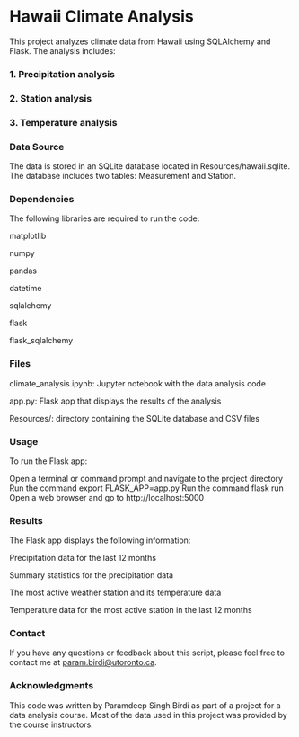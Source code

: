 # Hawaii Climate Analysis

This project analyzes climate data from Hawaii using SQLAlchemy and Flask. The analysis includes:

### 1. Precipitation analysis
### 2. Station analysis
### 3. Temperature analysis

### Data Source

The data is stored in an SQLite database located in Resources/hawaii.sqlite. The database includes two tables: Measurement and Station.

### Dependencies

The following libraries are required to run the code:

matplotlib

numpy

pandas

datetime

sqlalchemy

flask

flask_sqlalchemy

### Files

climate_analysis.ipynb: Jupyter notebook with the data analysis code

app.py: Flask app that displays the results of the analysis

Resources/: directory containing the SQLite database and CSV files

### Usage

To run the Flask app:

Open a terminal or command prompt and navigate to the project directory
Run the command export FLASK_APP=app.py
Run the command flask run
Open a web browser and go to http://localhost:5000

### Results

The Flask app displays the following information:

Precipitation data for the last 12 months

Summary statistics for the precipitation data

The most active weather station and its temperature data

Temperature data for the most active station in the last 12 months

### Contact

If you have any questions or feedback about this script, please feel free to contact me at param.birdi@utoronto.ca.

### Acknowledgments

This code was written by Paramdeep Singh Birdi as part of a project for a data analysis course. Most of the data used in this project was provided by the course instructors.
